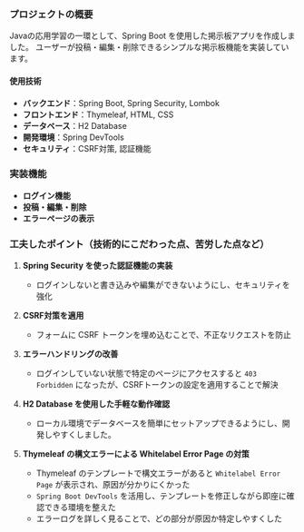 ### プロジェクトの概要
Javaの応用学習の一環として、Spring Boot を使用した掲示板アプリを作成しました。
ユーザーが投稿・編集・削除できるシンプルな掲示板機能を実装しています。

#### 使用技術
- **バックエンド**：Spring Boot, Spring Security, Lombok  
- **フロントエンド**：Thymeleaf, HTML, CSS  
- **データベース**：H2 Database  
- **開発環境**：Spring DevTools  
- **セキュリティ**：CSRF対策, 認証機能  


### 実装機能
- **ログイン機能**
- **投稿・編集・削除**
- **エラーページの表示**

### 工夫したポイント（技術的にこだわった点、苦労した点など）

1. **Spring Security を使った認証機能の実装**  
   - ログインしないと書き込みや編集ができないようにし、セキュリティを強化  

2. **CSRF対策を適用**  
   - フォームに CSRF トークンを埋め込むことで、不正なリクエストを防止  

3. **エラーハンドリングの改善**  
   - ログインしていない状態で特定のページにアクセスすると `403 Forbidden` になったが、CSRFトークンの設定を適用することで解決  

4. **H2 Database を使用した手軽な動作確認**  
   - ローカル環境でデータベースを簡単にセットアップできるようにし、開発しやすくしました。
     
5. **Thymeleaf の構文エラーによる Whitelabel Error Page の対策**  
   - Thymeleaf のテンプレートで構文エラーがあると `Whitelabel Error Page` が表示され、原因が分かりにくかった  
   - `Spring Boot DevTools` を活用し、テンプレートを修正しながら即座に確認できる環境を整えた  
   - エラーログを詳しく見ることで、どの部分が原因か特定しやすくした  
